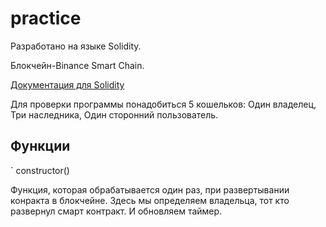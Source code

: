 # practice

Разработано на языке Solidity.

Блокчейн-Binance Smart Chain.

[Документация для Solidity](https://soliditylang.org/)

Для проверки программы понадобиться 5 кошельков:
Один владелец,
Три наследника,
Один сторонний пользователь.

## Функции
`
constructor() 

Функция, которая обрабатывается один раз, при развертывании конракта в блокчейне.
Здесь мы определяем владельца, тот кто развернул смарт контракт.
И обновляем таймер.
